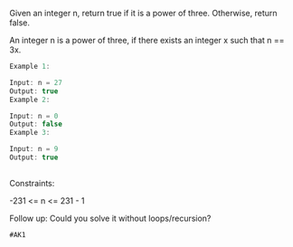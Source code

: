 Given an integer n, return true if it is a power of three. Otherwise, return false.

An integer n is a power of three, if there exists an integer x such that n == 3x.

 
```js
Example 1:

Input: n = 27
Output: true
Example 2:

Input: n = 0
Output: false
Example 3:

Input: n = 9
Output: true
 
```

Constraints:

-231 <= n <= 231 - 1
 

Follow up: Could you solve it without loops/recursion?


`#AK1`
